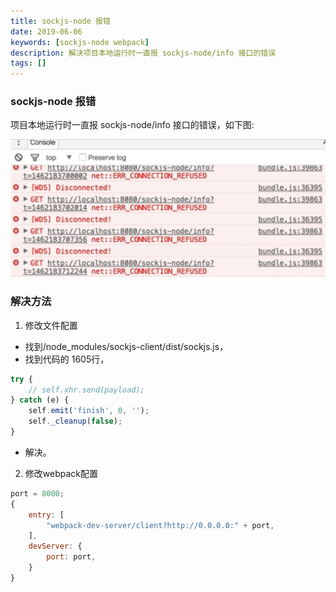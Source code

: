 ```yaml
---
title: sockjs-node 报错
date: 2019-06-06
keywords: [sockjs-node webpack]
description: 解决项目本地运行时一直报 sockjs-node/info 接口的错误
tags: []
---
```


### sockjs-node 报错

项目本地运行时一直报 sockjs-node/info 接口的错误，如下图:

![](../image/sockjs-node-error/1.png)

### 解决方法

1. 修改文件配置

- 找到/node_modules/sockjs-client/dist/sockjs.js，
- 找到代码的 1605行，
```js
try {
    // self.xhr.send(payload);
} catch (e) {
    self.emit('finish', 0, '');
    self._cleanup(false);
}
  ```
- 解决。

2. 修改webpack配置
```js
port = 8000;
{
    entry: [
        "webpack-dev-server/client?http://0.0.0.0:" + port,
    ],
    devServer: {
        port: port,
    }
}
```